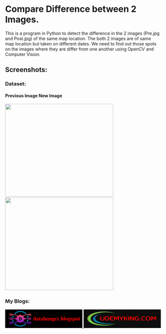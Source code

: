 # Compare Difference between 2 Images.

 This is a program in Python to detect the difference in the 2 images (Pre.jpg and Post.jpg) of the same map location. The both 2 images are of same map location but taken on different dates.
 We need to find out those spots on the images where they are differ from one another using OpenCV and Computer Vision.


## Screenshots:

### Dataset:

####            Previous Image                                              New Image
<a href="https://github.com/amark720/Data-Science-Projects/tree/master/Computer%20Vision%20and%20OpenCV%20Projects/Compare%202%20Images%20using%20OpenCV%20and%20PIL" target="_blank"><img src="https://github.com/amark720/Data-Science-Projects/blob/master/Computer%20Vision%20and%20OpenCV%20Projects/Compare%202%20Images%20using%20OpenCV%20and%20PIL/Pre.jpg" width=350 height=300 > </a> <a href="https://github.com/amark720/Data-Science-Projects/tree/master/Computer%20Vision%20and%20OpenCV%20Projects/Compare%202%20Images%20using%20OpenCV%20and%20PIL" target="_blank"><img src="https://github.com/amark720/Data-Science-Projects/blob/master/Computer%20Vision%20and%20OpenCV%20Projects/Compare%202%20Images%20using%20OpenCV%20and%20PIL/Post.jpg" width=350 height=300 > </a>  

### My Blogs:

<a href="https://datahunger.blogspot.com/" target="_blank"><img src="https://github.com/amark720/Amar-kumar/blob/master/ScreenShots/DataHunger%20Logo.PNG" width=250 height=60 > </a> <a href="https://udemyking.com/" target="_blank"> <img src="https://github.com/amark720/Amar-kumar/blob/master/ScreenShots/UdemyKing%20Logo%20Home.png" width=250 height=60 > </a> 
